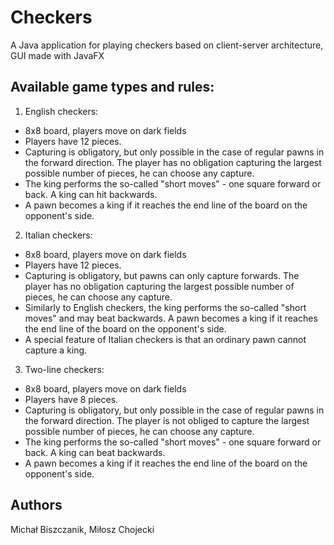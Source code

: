 # Checkers
A Java application for playing checkers based on client-server architecture, GUI made with JavaFX

## Available game types and rules:

1. English checkers:
 - 8x8 board, players move on dark fields
 - Players have 12 pieces.
 - Capturing is obligatory, but only possible in the case of regular pawns in the forward direction. The player has no obligation
capturing the largest possible number of pieces, he can choose any capture.
- The king performs the so-called "short moves" - one square forward or back. A king can hit backwards.
- A pawn becomes a king if it reaches the end line of the board on the opponent's side.
  
2. Italian checkers:
 - 8x8 board, players move on dark fields
 - Players have 12 pieces.
 - Capturing is obligatory, but pawns can only capture forwards. The player has no obligation
capturing the largest possible number of pieces, he can choose any capture.
 - Similarly to English checkers, the king performs the so-called "short moves" and may beat backwards.
   A pawn becomes a king if it reaches the end line of the board on the opponent's side.
 - A special feature of Italian checkers is that an ordinary pawn cannot capture a king.

3. Two-line checkers:
 - 8x8 board, players move on dark fields
 - Players have 8 pieces.
 - Capturing is obligatory, but only possible in the case of regular pawns in the forward direction. The player is not obliged to capture the largest possible number of pieces, he can choose any capture.
 - The king performs the so-called "short moves" - one square forward or back. A king can beat backwards.
 - A pawn becomes a king if it reaches the end line of the board on the opponent's side.

## Authors
Michał Biszczanik, Miłosz Chojecki
